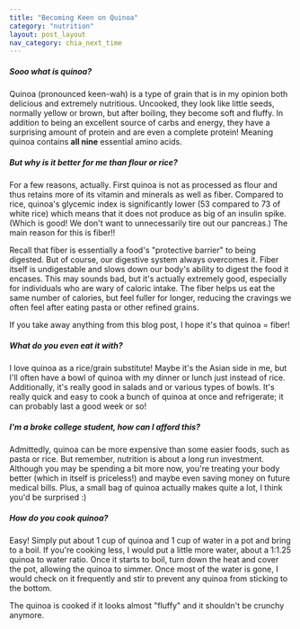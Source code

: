 ```yaml
---
title: "Becoming Keen on Quinoa"
category: "nutrition"
layout: post_layout
nav_category: chia_next_time
---
```


##### Sooo what is quinoa? 

Quinoa (pronounced keen-wah) is a type of grain that is in my opinion both delicious and extremely nutritious. Uncooked, they look like little seeds, normally yellow or brown, but after boiling, they become soft and fluffy. In addition to being an excellent source of carbs and energy, they have a surprising amount of protein and are even<span class="standOut"> a complete protein</span>! Meaning quinoa contains **all nine** essential amino acids.

##### But why is it better for me than flour or rice?

For a few reasons, actually. First quinoa is not as processed as flour and thus retains more of its vitamin and minerals as well as fiber. Compared to rice, quinoa's glycemic index is significantly lower (53 compared to 73 of white rice) which means that it does not produce as big of an insulin spike. (Which is good! We don't want to unnecessarily tire out our pancreas.) The main reason for this is <span class="standOut"> fiber</span>!! 

Recall that fiber is essentially a food's "protective barrier" to being digested. But of course, our digestive system always overcomes it. Fiber itself is undigestable and slows down our body's ability to digest the food it encases. This may sounds bad, but it's actually extremely good, especially for individuals who are wary of caloric intake. The fiber helps us eat the same number of calories, but feel fuller for longer, reducing the cravings we often feel after eating pasta or other refined grains. 

If you take away anything from this blog post, I hope it's that <span class="standOut"> quinoa = fiber! </span>

##### What do you even eat it with?

I love quinoa as a rice/grain substitute! Maybe it's the Asian side in me, but I'll often have a bowl of quinoa with my dinner or lunch just instead of rice. Additionally, it's really good in salads and or various types of bowls. It's really quick and easy to cook a bunch of quinoa at once and refrigerate; it can probably last a good week or so!


##### I'm a broke college student, how can I afford this?

Admittedly, quinoa can be more expensive than some easier foods, such as pasta or rice. But remember, nutrition is about a long run investment. Although you may be spending a bit more now, you're treating your body better (which in itself is priceless!) and maybe even saving money on future medical bills. Plus, a small bag of quinoa actually makes quite a lot, I think you'd be surprised :)

##### How do you cook quinoa?

Easy! Simply put about 1 cup of quinoa and 1 cup of water in a pot and bring to a boil. If you're cooking less, I would put a little more water, about a 1:1.25 quinoa to water ratio. Once it starts to boil, turn down the heat and cover the pot, allowing the quinoa to simmer. Once most of the water is gone, I would check on it frequently and stir to prevent any quinoa from sticking to the bottom. 

The quinoa is cooked if it looks almost "fluffy" and it shouldn't be crunchy anymore.


